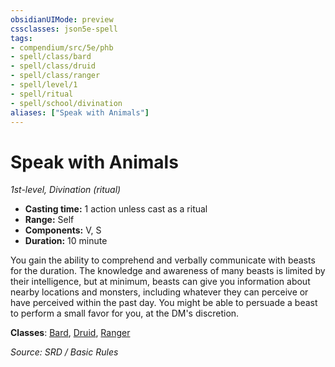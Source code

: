 ```yaml
---
obsidianUIMode: preview
cssclasses: json5e-spell
tags:
- compendium/src/5e/phb
- spell/class/bard
- spell/class/druid
- spell/class/ranger
- spell/level/1
- spell/ritual
- spell/school/divination
aliases: ["Speak with Animals"]
---
```

# Speak with Animals
*1st-level, Divination (ritual)*  

- **Casting time:** 1 action unless cast as a ritual
- **Range:** Self
- **Components:** V, S
- **Duration:** 10 minute

You gain the ability to comprehend and verbally communicate with beasts for the duration. The knowledge and awareness of many beasts is limited by their intelligence, but at minimum, beasts can give you information about nearby locations and monsters, including whatever they can perceive or have perceived within the past day. You might be able to persuade a beast to perform a small favor for you, at the DM's discretion.

**Classes**: [Bard](compendium/classes/bard.md), [Druid](compendium/classes/druid.md), [Ranger](compendium/classes/ranger.md)

*Source: SRD / Basic Rules*